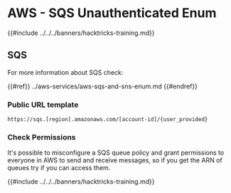 # AWS - SQS Unauthenticated Enum

{{#include ../../../banners/hacktricks-training.md}}

## SQS

For more information about SQS check:

{{#ref}}
../aws-services/aws-sqs-and-sns-enum.md
{{#endref}}

### Public URL template

```
https://sqs.[region].amazonaws.com/[account-id]/{user_provided}
```

### Check Permissions

It's possible to misconfigure a SQS queue policy and grant permissions to everyone in AWS to send and receive messages, so if you get the ARN of queues try if you can access them.

{{#include ../../../banners/hacktricks-training.md}}




